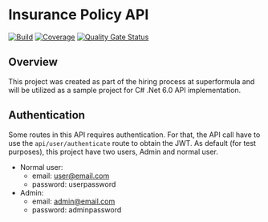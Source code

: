 # Insurance Policy API

[![Build](https://github.com/patrickosm/insurance-api/actions/workflows/build.yml/badge.svg)](https://github.com/yanpitangui/dotnet-api-boilerplate/actions/workflows/build.yml)
[![Coverage](https://sonarcloud.io/api/project_badges/measure?project=PatrickOSM_insurance-api&metric=coverage)](https://sonarcloud.io/dashboard?id=PatrickOSM_insurance-api)
[![Quality Gate Status](https://sonarcloud.io/api/project_badges/measure?project=PatrickOSM_insurance-api&metric=alert_status)](https://sonarcloud.io/dashboard?id=PatrickOSM_insurance-api)

## Overview

This project was created as part of the hiring process at superformula and will be utilized as a sample project for C# .Net 6.0 API implementation.

## Authentication
Some routes in this API requires authentication. For that, the API call have to use the ``api/user/authenticate`` route to obtain the JWT.
As default (for test purposes), this project have two users, Admin and normal user.
- Normal user: 
	- email: user@email.com
	- password: userpassword
- Admin:
	- email: admin@email.com
	- password: adminpassword
